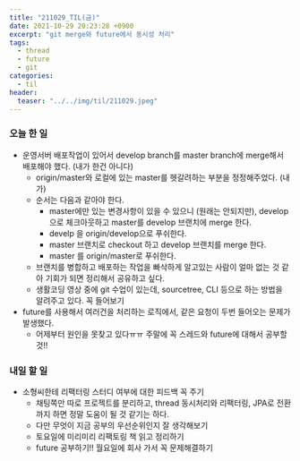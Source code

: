 ```yaml
---
title: "211029_TIL(금)"
date: 2021-10-29 20:23:28 +0900
excerpt: "git merge와 future에서 동시성 처리"
tags:
  - thread
  - future
  - git
categories:
  - til
header:
  teaser: "../../img/til/211029.jpeg"
---
```


### 오늘 한 일
- 운영서버 배포작업이 있어서 develop branch를 master branch에 merge해서 배포해야 했다. (내가 한건 아니다)
  - origin/master와 로컬에 있는 master를 헷갈려하는 부분을 정정해주었다. (내가)
  - 순서는 다음과 같아야 한다.
    - master에만 있는 변경사항이 있을 수 있으니 (원래는 안되지만), develop으로 체크아웃하고 master를 develop 브랜치에 merge 한다.
    - develp 을 origin/develop으로 푸쉬한다.
    - master 브랜치로 checkout 하고 develop 브랜치를 merge 한다.
    - master 를 origin/master로 푸쉬한다. 
  - 브랜치를 병합하고 배포하는 작업을 빠삭하게 알고있는 사람이 얼마 없는 것 같아 기회가 되면 정리해서 공유하고 싶다.
  - 생활코딩 영상 중에 git 수업이 있는데, sourcetree, CLI 등으로 하는 방법을 알려주고 있다. 꼭 들어보기
- future를 사용해서 여러건을 처리하는 로직에서, 같은 요청이 두번 들어오는 문제가 발생했다.
  - 어제부터 원인을 못찾고 있다ㅠㅠ 주말에 꼭 스레드와 future에 대해서 공부할 것!!
  
### 내일 할 일
- 소형씨한테 리팩터링 스터디 여부에 대한 피드백 꼭 주기
  - 채팅쪽만 따로 프로젝트를 분리하고, thread 동시처리와 리팩터링, JPA로 전환까지 하면 정말 도움이 될 것 같기는 하다.
  - 다만 무엇이 지금 공부의 우선순위인지 잘 생각해보기
  - 토요일에 미리미리 리팩토링 책 읽고 정리하기
  - future 공부하기!! 월요일에 회사 가서 꼭 문제해결하기